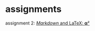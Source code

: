 # assignments

assignment 2:
[*Markdown* and LaTeX: **α**²](https://github.com/JoostSijbers/assignments/blob/master/Assignment_week_2%20(2).ipynb)
